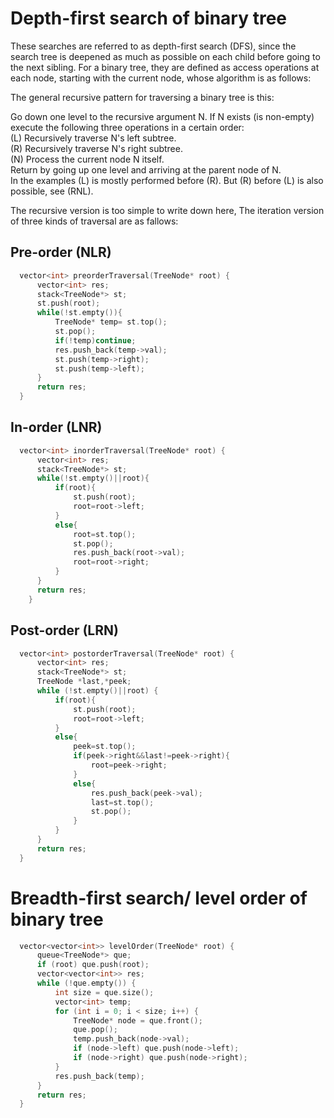 # Depth-first search of binary tree 
These searches are referred to as depth-first search (DFS), since the search tree is deepened as much as possible on each child before going to the next sibling. 
For a binary tree, they are defined as access operations at each node, starting with the current node, whose algorithm is as follows:

The general recursive pattern for traversing a binary tree is this:  

Go down one level to the recursive argument N. If N exists (is non-empty) execute the following three operations in a certain order:  
(L)	Recursively traverse N's left subtree.  
(R)	Recursively traverse N's right subtree.  
(N)	Process the current node N itself.  
Return by going up one level and arriving at the parent node of N.  
In the examples (L) is mostly performed before (R). But (R) before (L) is also possible, see (RNL).  

The recursive version is too simple to write down here, The iteration version of three kinds of traversal are as fallows:  
## Pre-order (NLR)
```C++
  vector<int> preorderTraversal(TreeNode* root) {
      vector<int> res;
      stack<TreeNode*> st;
      st.push(root);
      while(!st.empty()){
          TreeNode* temp= st.top();
          st.pop();
          if(!temp)continue;
          res.push_back(temp->val);
          st.push(temp->right);
          st.push(temp->left);
      }
      return res;
  }
```
## In-order (LNR)
```C++
  vector<int> inorderTraversal(TreeNode* root) {
      vector<int> res;
      stack<TreeNode*> st;
      while(!st.empty()||root){
          if(root){
              st.push(root);
              root=root->left;
          }
          else{
              root=st.top();
              st.pop();
              res.push_back(root->val);
              root=root->right;
          }
      }
      return res;
    }
```
## Post-order (LRN)
```C++
  vector<int> postorderTraversal(TreeNode* root) {
      vector<int> res;        
      stack<TreeNode*> st;
      TreeNode *last,*peek;
      while (!st.empty()||root) {
          if(root){
              st.push(root);
              root=root->left;
          }
          else{
              peek=st.top();
              if(peek->right&&last!=peek->right){
                  root=peek->right;
              }
              else{
                  res.push_back(peek->val);
                  last=st.top();
                  st.pop();
              }
          }
      }
      return res;
  }
```
# Breadth-first search/ level order of binary tree 
```C++
  vector<vector<int>> levelOrder(TreeNode* root) {
      queue<TreeNode*> que;
      if (root) que.push(root);
      vector<vector<int>> res;
      while (!que.empty()) {
          int size = que.size();
          vector<int> temp;
          for (int i = 0; i < size; i++) {
              TreeNode* node = que.front();
              que.pop();
              temp.push_back(node->val);
              if (node->left) que.push(node->left);
              if (node->right) que.push(node->right);
          }
          res.push_back(temp);
      }
      return res;
  }
```
